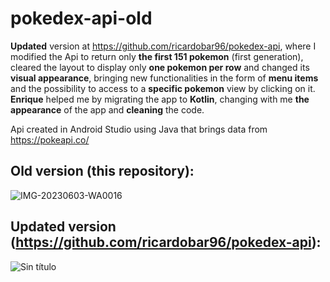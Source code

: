 # pokedex-api-old

**Updated** version at https://github.com/ricardobar96/pokedex-api, where I modified the Api to return only **the first 151 pokemon** (first generation), cleared the layout to display only **one pokemon per row** and changed its **visual appearance**, bringing new functionalities in the form of **menu items** and the possibility to access to a **specific pokemon** view by clicking on it. **Enrique** helped me by migrating the app to **Kotlin**,  changing with me **the appearance** of the app and **cleaning** the code.

Api created in Android Studio using Java that brings data from https://pokeapi.co/

## Old version (this repository):

![IMG-20230603-WA0016](https://github.com/ricardobar96/pokedex-api-old/assets/73242474/00af8b88-6c6b-44c9-b7cc-6461b8dd77bc)

## Updated version (https://github.com/ricardobar96/pokedex-api):

![Sin título](https://github.com/ricardobar96/pokedex-api-old/assets/73242474/8d3bc509-bc91-4aed-a34b-cca1a11ebcbf)
